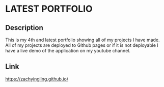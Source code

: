 # LATEST PORTFOLIO

## Description
This is my 4th and latest portfolio showing all of my projects I have made. All of my projects are deployed to Github pages or if it is not deployable I have a live demo of the application on my youtube channel.

## Link
https://zachyingling.github.io/
